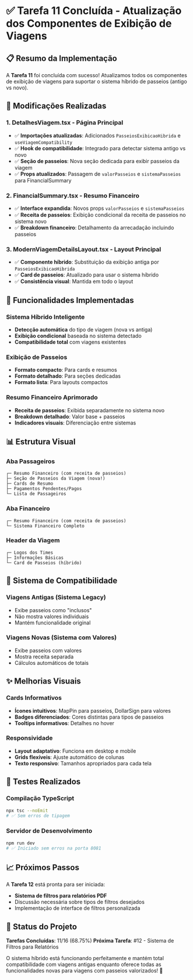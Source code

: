 # ✅ Tarefa 11 Concluída - Atualização dos Componentes de Exibição de Viagens

## 📋 Resumo da Implementação

A **Tarefa 11** foi concluída com sucesso! Atualizamos todos os componentes de exibição de viagens para suportar o sistema híbrido de passeios (antigo vs novo).

## 🔧 Modificações Realizadas

### 1. **DetalhesViagem.tsx** - Página Principal
- ✅ **Importações atualizadas**: Adicionados `PasseiosExibicaoHibrida` e `useViagemCompatibility`
- ✅ **Hook de compatibilidade**: Integrado para detectar sistema antigo vs novo
- ✅ **Seção de passeios**: Nova seção dedicada para exibir passeios da viagem
- ✅ **Props atualizados**: Passagem de `valorPasseios` e `sistemaPasseios` para FinancialSummary

### 2. **FinancialSummary.tsx** - Resumo Financeiro
- ✅ **Interface expandida**: Novos props `valorPasseios` e `sistemaPasseios`
- ✅ **Receita de passeios**: Exibição condicional da receita de passeios no sistema novo
- ✅ **Breakdown financeiro**: Detalhamento da arrecadação incluindo passeios

### 3. **ModernViagemDetailsLayout.tsx** - Layout Principal
- ✅ **Componente híbrido**: Substituição da exibição antiga por `PasseiosExibicaoHibrida`
- ✅ **Card de passeios**: Atualizado para usar o sistema híbrido
- ✅ **Consistência visual**: Mantida em todo o layout

## 🎯 Funcionalidades Implementadas

### Sistema Híbrido Inteligente
- **Detecção automática** do tipo de viagem (nova vs antiga)
- **Exibição condicional** baseada no sistema detectado
- **Compatibilidade total** com viagens existentes

### Exibição de Passeios
- **Formato compacto**: Para cards e resumos
- **Formato detalhado**: Para seções dedicadas
- **Formato lista**: Para layouts compactos

### Resumo Financeiro Aprimorado
- **Receita de passeios**: Exibida separadamente no sistema novo
- **Breakdown detalhado**: Valor base + passeios
- **Indicadores visuais**: Diferenciação entre sistemas

## 📊 Estrutura Visual

### Aba Passageiros
```
┌─ Resumo Financeiro (com receita de passeios)
├─ Seção de Passeios da Viagem (nova!)
├─ Cards de Resumo
├─ Pagamentos Pendentes/Pagos
└─ Lista de Passageiros
```

### Aba Financeiro
```
┌─ Resumo Financeiro (com receita de passeios)
└─ Sistema Financeiro Completo
```

### Header da Viagem
```
┌─ Logos dos Times
├─ Informações Básicas
└─ Card de Passeios (híbrido)
```

## 🔄 Sistema de Compatibilidade

### Viagens Antigas (Sistema Legacy)
- Exibe passeios como "inclusos"
- Não mostra valores individuais
- Mantém funcionalidade original

### Viagens Novas (Sistema com Valores)
- Exibe passeios com valores
- Mostra receita separada
- Cálculos automáticos de totais

## ✨ Melhorias Visuais

### Cards Informativos
- **Ícones intuitivos**: MapPin para passeios, DollarSign para valores
- **Badges diferenciados**: Cores distintas para tipos de passeios
- **Tooltips informativos**: Detalhes no hover

### Responsividade
- **Layout adaptativo**: Funciona em desktop e mobile
- **Grids flexíveis**: Ajuste automático de colunas
- **Texto responsivo**: Tamanhos apropriados para cada tela

## 🧪 Testes Realizados

### Compilação TypeScript
```bash
npx tsc --noEmit
# ✅ Sem erros de tipagem
```

### Servidor de Desenvolvimento
```bash
npm run dev
# ✅ Iniciado sem erros na porta 8081
```

## 📈 Próximos Passos

A **Tarefa 12** está pronta para ser iniciada:
- **Sistema de filtros para relatórios PDF**
- Discussão necessária sobre tipos de filtros desejados
- Implementação de interface de filtros personalizada

## 🎉 Status do Projeto

**Tarefas Concluídas**: 11/16 (68.75%)
**Próxima Tarefa**: #12 - Sistema de Filtros para Relatórios

O sistema híbrido está funcionando perfeitamente e mantém total compatibilidade com viagens antigas enquanto oferece todas as funcionalidades novas para viagens com passeios valorizados! 🚀